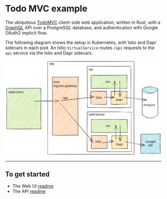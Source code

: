 # Todo MVC example

The ubiquitous [TodoMVC][todomvc] client-side web application, written in Rust, with a [GraphQL][graphql] API over a PostgreSQL database, and authentication with Google OAuth2 implicit flow.

The following diagram shows the setup in Kubernetes, with Istio and Dapr sidecars in each pod. An Istio `VirtualService` routes `/api` requests to the `api` service via the Istio and Dapr sidecars.

![TodoMVC in Istio and Dapr](./docs/dapr-todomvc.svg)

[graphql]: https://github.com/graphql/graphql
[todomvc]: http://todomvc.com/

---

## To get started

- The Web UI [readme](./web/README.md)
- The API [readme](./api/README.md)
